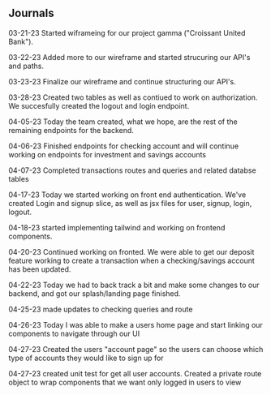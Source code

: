 ## Journals
03-21-23
Started wiframeing for our project gamma ("Croissant United Bank").

03-22-23
 Added more to our wireframe and started strucuring our API's and paths.

03-23-23
 Finalize our wireframe and continue structuring our API's.

03-28-23
Created two tables as well as contiued to work on authorization. We succesfully created the logout and login endpoint.


04-05-23
Today the team created, what we hope, are the rest of the remaining endpoints for the backend.

04-06-23
Finished endpoints for checking account and will continue working on endpoints for investment and savings accounts

04-07-23
Completed transactions routes and queries and related databse tables

04-17-23
Today we started working on front end authentication. We've created Login and signup slice, as well as jsx files for user, signup, login, logout.

04-18-23
started implementing tailwind and working on frontend components.

04-20-23
Continued working on fronted. We were able to get our deposit feature working to create a transaction when a checking/savings account has been updated.

04-22-23
Today we had to back track a bit and make some changes to our backend, and got our splash/landing page finished.

04-25-23
made updates to checking queries and route

04-26-23
Today I was able to make a users home page and start linking our components to navigate through our UI

04-27-23
Created the users "account page" so the users can choose which type of accounts they would like to sign up for

04-27-23
created unit test for get all user accounts. Created a private route object to wrap components that we want only logged in users to view

